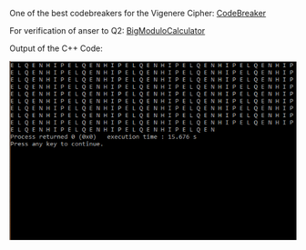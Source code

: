 


One of the best codebreakers for the Vigenere Cipher: [CodeBreaker](http://www.mygeocachingprofile.com/codebreaker.vigenerecipher.aspx)


For verification of anser to Q2: [BigModuloCalculator](http://ptrow.com/perl/calculator_bigint.pl)



Output of the C++ Code:

![Screenshot](https://github.com/akulagrawal/Cryptology-ISI-Problems/blob/master/Screenshot.png)